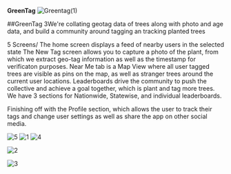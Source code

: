 **GreenTag** 
![Greentag(1)](https://user-images.githubusercontent.com/69467316/117923387-92953500-b311-11eb-949f-5caf7ccf1c41.png)


##GreenTag 
3We're collating geotag data of trees along with photo and age data, and build a community around tagging an tracking planted trees
 
5 Screens/
The home screen displays a feed of nearby users in the selected state
The New Tag screen allows you to capture a photo of the plant, from which we extract geo-tag information as well as the timestamp for verificaton purposes.
Near Me tab is a Map View where all user tagged trees are visible as pins on the map, as well as stranger trees around the current user locations.
Leaderboards drive the community to push the collective and achieve a goal together, which is plant and tag more trees. We have 3 sections for Nationwide, Statewise, and individual leaderboards.

Finishing off with the Profile section, which allows the user to track their tags and change user settings as well as share the app on other social media.



![5](https://user-images.githubusercontent.com/69467316/117923008-fa974b80-b310-11eb-901e-16f6c9f1361e.png)
![1](https://user-images.githubusercontent.com/69467316/117923014-fe2ad280-b310-11eb-8122-9c71d8ae2628.png)
![4](https://user-images.githubusercontent.com/69467316/117923054-0edb4880-b311-11eb-8e4b-7ebaa5a59640.png)

![2](https://user-images.githubusercontent.com/69467316/117923029-084cd100-b311-11eb-96e3-c401fe204923.png)

![3](https://user-images.githubusercontent.com/69467316/117923039-0b47c180-b311-11eb-9a95-392b8b136ab9.png)





